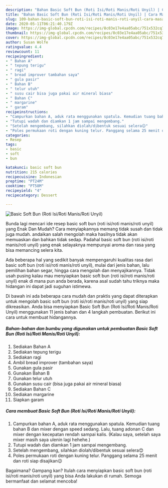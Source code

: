 ```yaml
---
description: "Bahan Basic Soft Bun (Roti Isi/Roti Manis/Roti Unyil) | Cara Masak Basic Soft Bun (Roti Isi/Roti Manis/Roti Unyil) Yang Enak Banget"
title: "Bahan Basic Soft Bun (Roti Isi/Roti Manis/Roti Unyil) | Cara Masak Basic Soft Bun (Roti Isi/Roti Manis/Roti Unyil) Yang Enak Banget"
slug: 109-bahan-basic-soft-bun-roti-isi-roti-manis-roti-unyil-cara-masak-basic-soft-bun-roti-isi-roti-manis-roti-unyil-yang-enak-banget
date: 2020-05-11T06:21:40.179Z
image: https://img-global.cpcdn.com/recipes/8c03e17e4aa05abc/751x532cq70/basic-soft-bun-roti-isiroti-manisroti-unyil-foto-resep-utama.jpg
thumbnail: https://img-global.cpcdn.com/recipes/8c03e17e4aa05abc/751x532cq70/basic-soft-bun-roti-isiroti-manisroti-unyil-foto-resep-utama.jpg
cover: https://img-global.cpcdn.com/recipes/8c03e17e4aa05abc/751x532cq70/basic-soft-bun-roti-isiroti-manisroti-unyil-foto-resep-utama.jpg
author: Susan Wolfe
ratingvalue: 4.4
reviewcount: 11
recipeingredient:
- " Bahan A"
- " tepung terigu"
- " ragi"
- " bread improver tambahan saya"
- " gula pasir"
- " Bahan B"
- " telur utuh"
- " susu cair bisa juga pakai air mineral biasa"
- " Bahan C"
- " margarine"
- " garam"
recipeinstructions:
- "Campurkan bahan A, aduk rata menggunakan spatula. Kemudian tuang bahan B dan mixer dengan speed sedang. Lalu, tuang adonan C dan mixer dengan kecepatan rendah sampai kalis. (Kalau saya, setelah saya mixer masih saya ulenin lagi hehehe.)"
- "Tutupi wadah dan diamkan 1 jam sampai mengembang."
- "Setelah mengembang, silahkan diolah/dibentuk sesuai selera😊"
- "Poles permukaan roti dengan kuning telur. Panggang selama 25 menit dan roti siap disajikan😉"
categories:
- Resep
tags:
- basic
- soft
- bun

katakunci: basic soft bun 
nutrition: 215 calories
recipecuisine: Indonesian
preptime: "PT24M"
cooktime: "PT58M"
recipeyield: "4"
recipecategory: Dessert

---
```



![Basic Soft Bun (Roti Isi/Roti Manis/Roti Unyil)](https://img-global.cpcdn.com/recipes/8c03e17e4aa05abc/751x532cq70/basic-soft-bun-roti-isiroti-manisroti-unyil-foto-resep-utama.jpg)

Bunda lagi mencari ide resep basic soft bun (roti isi/roti manis/roti unyil) yang Enak Dan Mudah? Cara menyiapkannya memang tidak susah dan tidak juga mudah. andaikan salah mengolah maka hasilnya tidak akan memuaskan dan bahkan tidak sedap. Padahal basic soft bun (roti isi/roti manis/roti unyil) yang enak selayaknya mempunyai aroma dan rasa yang bisa memancing selera kita.

Ada beberapa hal yang sedikit banyak mempengaruhi kualitas rasa dari basic soft bun (roti isi/roti manis/roti unyil), mulai dari jenis bahan, lalu pemilihan bahan segar, hingga cara mengolah dan menyajikannya. Tidak usah pusing kalau mau menyiapkan basic soft bun (roti isi/roti manis/roti unyil) enak di mana pun anda berada, karena asal sudah tahu triknya maka hidangan ini dapat jadi suguhan istimewa.




Di bawah ini ada beberapa cara mudah dan praktis yang dapat diterapkan untuk mengolah basic soft bun (roti isi/roti manis/roti unyil) yang siap dikreasikan. Anda bisa menyiapkan Basic Soft Bun (Roti Isi/Roti Manis/Roti Unyil) menggunakan 11 jenis bahan dan 4 langkah pembuatan. Berikut ini cara untuk membuat hidangannya.

<!--inarticleads1-->

##### Bahan-bahan dan bumbu yang digunakan untuk pembuatan Basic Soft Bun (Roti Isi/Roti Manis/Roti Unyil):

1. Sediakan  Bahan A
1. Sediakan  tepung terigu
1. Sediakan  ragi
1. Ambil  bread improver (tambahan saya)
1. Gunakan  gula pasir
1. Gunakan  Bahan B
1. Gunakan  telur utuh
1. Gunakan  susu cair (bisa juga pakai air mineral biasa)
1. Sediakan  Bahan C
1. Sediakan  margarine
1. Siapkan  garam




<!--inarticleads2-->

##### Cara membuat Basic Soft Bun (Roti Isi/Roti Manis/Roti Unyil):

1. Campurkan bahan A, aduk rata menggunakan spatula. Kemudian tuang bahan B dan mixer dengan speed sedang. Lalu, tuang adonan C dan mixer dengan kecepatan rendah sampai kalis. (Kalau saya, setelah saya mixer masih saya ulenin lagi hehehe.)
1. Tutupi wadah dan diamkan 1 jam sampai mengembang.
1. Setelah mengembang, silahkan diolah/dibentuk sesuai selera😊
1. Poles permukaan roti dengan kuning telur. Panggang selama 25 menit dan roti siap disajikan😉




Bagaimana? Gampang kan? Itulah cara menyiapkan basic soft bun (roti isi/roti manis/roti unyil) yang bisa Anda lakukan di rumah. Semoga bermanfaat dan selamat mencoba!
